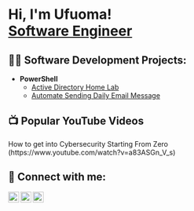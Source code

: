 <h1>Hi, I'm Ufuoma! <br/><a href="https://github.com/ufuomaugbeyan1"></a><a href="https://www.linkedin.com/in/uugbeyan/">Software Engineer</a>

<h2>👨‍💻 Software Development Projects:</h2>

- <b>PowerShell</b>
  - [Active Directory Home Lab](https://github.com/uugbeyan1/Active-Directory-Home-Lab/blob/main/README.md)
  - [Automate Sending Daily Email Message](https://github.com/joshmadakor1/AD_PS)

<h2>📺 Popular YouTube Videos</h2>
How to get into Cybersecurity Starting From Zero (https://www.youtube.com/watch?v=a83ASGn_V_s)

<h2> 🤳 Connect with me:</h2>

[<img align="left" alt="JoshMadakor | YouTube" width="22px" src="https://cdn.jsdelivr.net/npm/simple-icons@v3/icons/youtube.svg" />][youtube]
[<img align="left" alt="JoshMadakor | LinkedIn" width="22px" src="https://cdn.jsdelivr.net/npm/simple-icons@v3/icons/linkedin.svg" />][linkedin]
[<img align="left" alt="JoshMadakor | Instagram" width="22px" src="https://cdn.jsdelivr.net/npm/simple-icons@v3/icons/instagram.svg" />][instagram]


[youtube]: https://www.youtube.com/c/themoneydownloader1247
[instagram]: https://www.instagram.com/tegawega/
[linkedin]: https://linkedin.com/in/uugbeyan

<!--
**ufuomaugbeyan1/ufuomaugbeyan1** is a ✨ _special_ ✨ repository because its `README.md` (this file) appears on your GitHub profile.

Here are some ideas to get you started:

- 🔭 I’m currently working on ...
- 🌱 I’m currently learning ...
- 👯 I’m looking to collaborate on ...
- 🤔 I’m looking for help with ...
- 💬 Ask me about ...
- 📫 How to reach me: ...
- 😄 Pronouns: ...
- ⚡ Fun fact: ...
-->
